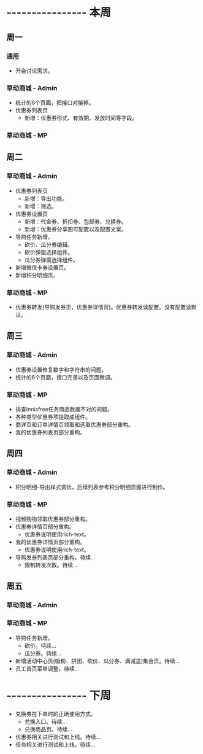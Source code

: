 # ---------------- 本周 

## 周一
### 通用
* 开会讨论需求。
### 草动商城 - Admin
* 统计的6个页面，把接口对接掉。
* 优惠券列表页
  - 新增：优惠券形式、有效期、发放时间等字段。
### 草动商城 - MP
  
## 周二
### 草动商城 - Admin
* 优惠券列表页
  - 新增：导出功能。
  - 新增：筛选。
* 优惠券设置页
  - 新增：代金券、折扣券、包邮券、兑换券。
  - 新增：优惠券分享图可配置以及配置文案。
* 导购任务新增。
  - 砍价、瓜分券编辑。
  - 砍价弹窗选择组件。
  - 瓜分券弹窗选择组件。
* 新增微信卡券设置页。
* 新增积分明细页。
### 草动商城 - MP
* 优惠券转发(导购发券页，优惠券详情页)。优惠券转发读配置。没有配置读默认。
  
## 周三
### 草动商城 - Admin
* 优惠券设置修复数字和字符串的问题。
* 统计的6个页面，接口完善以及页面微调。
### 草动商城 - MP
* 排查innisfree任务商品数据不对的问题。
* 各种类型优惠券项提取成组件。
* 商详页和订单详情页领取和选取优惠券部分重构。
* 我的优惠券列表页部分重构。

## 周四
### 草动商城 - Admin
* 积分明细-导出样式调优。后续列表参考积分明细页面进行制作。
### 草动商城 - MP
* 视频购物领取优惠券部分重构。
* 优惠券详情页部分重构。
  - 优惠券说明使用rich-text。
* 我的优惠券详情页部分重构。
  - 优惠券说明使用rich-text。
* 导购发券列表页部分重构。待续...
  - 限制转发次数。待续...

## 周五
### 草动商城 - Admin
### 草动商城 - MP
* 导购任务新增。
  - 砍价。待续...
  - 瓜分券。待续...
* 新增活动中心页(吸粉、拼团、砍价、瓜分券、满减送)集合页。待续...
* 员工首页菜单调整。待续...

# ---------------- 下周
* 兑换券在下单时的正确使用方式。
  - 兑换入口。待续...
  - 兑换商品页。待续...
* 优惠券相关进行测试和上线。待续...
* 任务相关进行测试和上线。待续...
